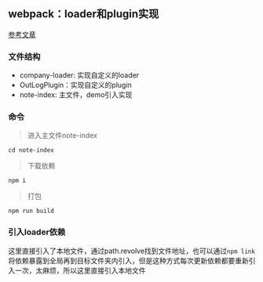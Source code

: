 <!--
 * @Author: bill Lin_k_Bill@163.com
 * @Date: 2022-12-18 14:39:05
 * @LastEditors: bill Lin_k_Bill@163.com
 * @LastEditTime: 2022-12-18 15:47:11
 * @FilePath: /webpack-loader-note/README.md
 * @Description: 这是默认设置,请设置`customMade`, 打开koroFileHeader查看配置 进行设置: https://github.com/OBKoro1/koro1FileHeader/wiki/%E9%85%8D%E7%BD%AE
-->
## webpack：loader和plugin实现

[参考文章](https://juejin.cn/post/6976052326947618853#heading-13)

### 文件结构
- company-loader: 实现自定义的loader
- OutLogPlugin：实现自定义的plugin
- note-index: 主文件，demo引入实现

### 命令
> 进入主文件note-index

``cd note-index``
> 下载依赖

``npm i ``
> 打包

``npm run build``

### 引入loader依赖

这里直接引入了本地文件，通过path.revolve找到文件地址，也可以通过``npm link``将依赖暴露到全局再到目标文件夹内引入，但是这种方式每次更新依赖都要重新引入一次，太麻烦，所以这里直接引入本地文件